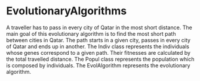 # EvolutionaryAlgorithms
A traveller has to pass in every city of Qatar in the most short distance. 
The main goal of this evolutionary algorithm is to find the most short path between cities in Qatar. 
The path starts in a given city, passes in every city of Qatar and ends up in another.
The Indiv class represents the individuals whose genes correspond to a given path. Their fitnesses are calculated by the total travelled distance.
The Popul class represents the population which is composed by individuals.
The EvolAlgorithm represents the evolutionary algorithm.
